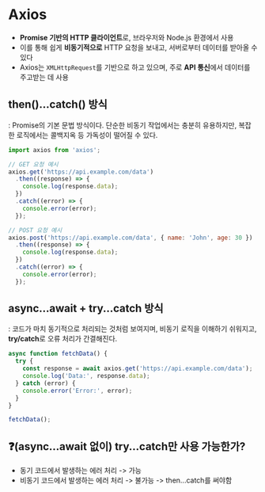 # **Axios**
- **Promise 기반의 HTTP 클라이언트**로, 브라우저와 Node.js 환경에서 사용
- 이를 통해 쉽게 **비동기적으로** HTTP 요청을 보내고, 서버로부터 데이터를 받아올 수 있다
- Axios는 `XMLHttpRequest`를 기반으로 하고 있으며, 주로 **API 통신**에서 데이터를 주고받는 데 사용

## then()...catch() 방식
: Promise의 기본 문법 방식이다. 단순한 비동기 작업에서는 충분히 유용하지만, 복잡한 로직에서는 콜백지옥 등 가독성이 떨어질 수 있다.
```javascript
import axios from 'axios';

// GET 요청 예시
axios.get('https://api.example.com/data')
  .then((response) => {
    console.log(response.data); 
  })
  .catch((error) => {
    console.error(error); 
  });

// POST 요청 예시
axios.post('https://api.example.com/data', { name: 'John', age: 30 })
  .then((response) => {
    console.log(response.data);
  })
  .catch((error) => {
    console.error(error);
  });
```
## async...await + try...catch 방식
: 코드가 마치 동기적으로 처리되는 것처럼 보여지며, 비동기 로직을 이해하기 쉬워지고, **try/catch**로 오류 처리가 간결해진다.
```javascript
async function fetchData() {
  try {
    const response = await axios.get('https://api.example.com/data');
    console.log('Data:', response.data);
  } catch (error) {
    console.error('Error:', error);
  }
}

fetchData();
```

## ❓(async...await 없이) try...catch만 사용 가능한가? 
- 동기 코드에서 발생하는 에러 처리 -> 가능
- 비동기 코드에서 발생하는 에러 처리 -> 불가능 -> then...catch를 써야함
